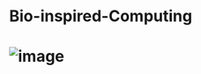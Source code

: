 # Bio-inspired-Computing
# ![image](https://github.com/danielpolimac/Bio-inspired-Computing/assets/33982445/992c9a33-fd38-4f25-8585-4fc85037007b)
